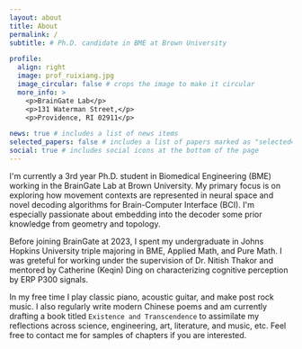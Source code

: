 ```yaml
---
layout: about
title: About
permalink: /
subtitle: # Ph.D. candidate in BME at Brown University

profile:
  align: right
  image: prof_ruixiang.jpg
  image_circular: false # crops the image to make it circular
  more_info: >
    <p>BrainGate Lab</p>
    <p>131 Waterman Street,</p>
    <p>Providence, RI 02911</p>

news: true # includes a list of news items
selected_papers: false # includes a list of papers marked as "selected={true}"
social: true # includes social icons at the bottom of the page
---
```


I'm currently a 3rd year Ph.D. student in Biomedical Engineering (BME) working in the BrainGate Lab at Brown University. My primary focus is on exploring how movement contexts are represented in neural space and novel decoding algorithms for Brain-Computer Interface (BCI). I'm especially passionate about embedding into the decoder some prior knowledge from geometry and topology. 

Before joining BrainGate at 2023, I spent my undergraduate in Johns Hopkins University triple majoring in BME, Applied Math, and Pure Math. I was greteful for working under the supervision of Dr. Nitish Thakor and mentored by Catherine (Keqin) Ding on characterizing cognitive perception by ERP P300 signals. 

In my free time I play classic piano, acoustic guitar, and make post rock music. I also regularly write modern Chinese poems and am currently drafting a book titled `Existence and Transcendence` to assimilate my reflections across science, engineering, art, literature, and music, etc. Feel free to contact me for samples of chapters if you are interested. 

